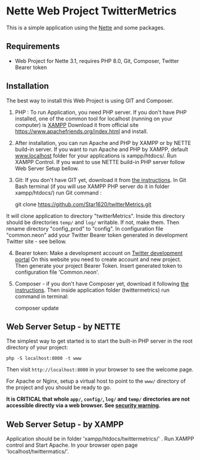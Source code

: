 Nette Web Project TwitterMetrics
=================

This is a simple application using the [Nette](https://nette.org) and some packages. 


Requirements
------------

- Web Project for Nette 3.1, requires PHP 8.0, Git, Composer, Twitter Bearer token


Installation
------------

The best way to install this Web Project is using GIT and Composer. 

1. PHP : To run Application, you need PHP server. If you don't have PHP installed, one of the common tool for localhost (running on your computer) is [XAMPP](https://www.apachefriends.org/index.html)
   Download it from official site https://www.apachefriends.org/index.html and install.
   
2. After installation, you can run Apache and PHP by XAMPP or by NETTE build-in server. 
If you want to run Apache and PHP by XAMPP, default www.localhost folder for your applications is xampp/htdocs/. Run XAMPP Control. 
If you want to use NETTE build-in PHP server follow Web Server Setup bellow.


3. Git: If you don't have GIT yet, download it from [the instructions](https://git-scm.com/downloads). 
In Git Bash terminal (if you will use XAMPP PHP server do it in folder xampp/htdocs/) run Git command : 

	git clone https://github.com/Star1620/twitterMetrics.git

It will clone application to directory "twitterMetrics". 
Inside this directory should be directories `temp/` and `log/` writable. If not, make them. Then rename directory "config_prod" to "config".
In configuration file "common.neon" add your Twitter Bearer token generated in development Twitter site - see bellow.

4. Bearer token: Make a development account on [Twitter development portal](https://developer.twitter.com/)
   On this website you need to create account and new project. Then generate your project Bearer Token. Insert generated token to configuration file 'Common.neon'.

5. Composer - if you don't have Composer yet, download it following [the instructions](https://getcomposer.org/).
Then inside application folder (twittermetrics) run command in terminal:

	composer update


Web Server Setup - by NETTE
----------------

The simplest way to get started is to start the built-in PHP server in the root directory of your project:

	php -S localhost:8000 -t www

Then visit `http://localhost:8000` in your browser to see the welcome page.

For Apache or Nginx, setup a virtual host to point to the `www/` directory of the project and you
should be ready to go.

**It is CRITICAL that whole `app/`, `config/`, `log/` and `temp/` directories are not accessible directly
via a web browser. See [security warning](https://nette.org/security-warning).**


Web Server Setup - by XAMPP
----------------

Application should be in folder 'xampp/htdocs/twittermetrics/' . Run XAMPP control and Start Apache.
In your browser open page 'localhost/twittermatics/'.